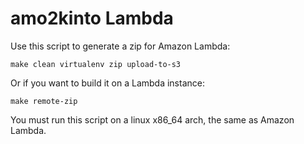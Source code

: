 # amo2kinto Lambda

Use this script to generate a zip for Amazon Lambda:

    make clean virtualenv zip upload-to-s3

Or if you want to build it on a Lambda instance:

    make remote-zip

You must run this script on a linux x86_64 arch, the same as Amazon Lambda.
